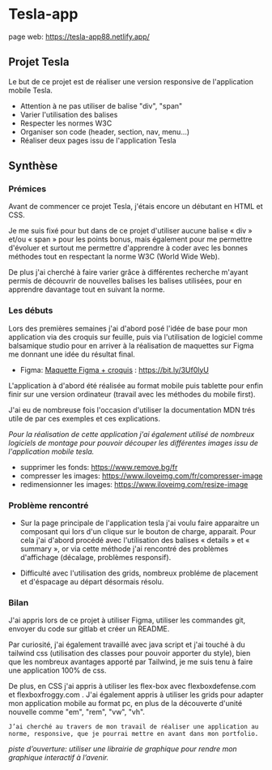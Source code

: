 # Tesla-app

page web: https://tesla-app88.netlify.app/

## Projet Tesla

Le but de ce projet est de réaliser une version responsive de l'application mobile Tesla.
- Attention à ne pas utiliser de balise "div", "span"
- Varier l'utilisation des balises
- Respecter les normes W3C
- Organiser son code (header, section, nav, menu...)
- Réaliser deux pages issu de l'application Tesla


## Synthèse

### Prémices

Avant de commencer ce projet Tesla, j'étais encore un débutant en HTML et CSS.

Je me suis fixé pour but dans de ce projet d'utiliser aucune balise « div » et/ou « span » pour les points bonus, mais également pour me permettre d'évoluer et surtout me permettre d'apprendre à coder avec les bonnes méthodes tout en respectant la norme W3C (World Wide Web).

De plus j'ai cherché à faire varier grâce à différentes recherche m'ayant permis de découvrir de nouvelles balises les balises utilisées, pour en apprendre davantage tout en suivant la norme.

### Les débuts

Lors des premières semaines j'ai d'abord posé l'idée de base pour mon application via des croquis sur feuille, puis via l'utilisation de logiciel comme balsamique studio pour en arriver à la réalisation de maquettes sur Figma me donnant une idée du résultat final.
- Figma: [Maquette Figma + croquis](https://www.figma.com/file/3TWHg5l3ctpDOzWZMFRy1t/tesla-maquette?node-id=0%3A1) : https://bit.ly/3Uf0lyU

L'application à d'abord été réalisée au format mobile puis tablette pour enfin finir sur une version ordinateur (travail avec les méthodes du mobile first).

J'ai eu de nombreuse fois l'occasion d'utiliser la documentation MDN trés utile de par ces exemples et ces explications.

_Pour la réalisation de cette application j'ai également utilisé de nombreux logiciels de montage pour pouvoir découper les différentes images issu de l'application mobile tesla._
- supprimer les fonds: https://www.remove.bg/fr
- compresser les images: https://www.iloveimg.com/fr/compresser-image
- redimensionner les images: https://www.iloveimg.com/resize-image


### Problème rencontré 

- Sur la page principale de l'application tesla j'ai voulu faire apparaitre un composant qui lors d'un clique sur le bouton de charge, apparait.
Pour cela j'ai d'abord procédé avec l'utilisation des balises « details » et « summary », or via cette méthode j'ai rencontré des problèmes d'affichage (décalage, problèmes responsif).

- Difficulté avec l'utilisation des grids, nombreux probléme de placement et d'éspacage au départ désormais résolu.


### Bilan

J'ai appris lors de ce projet à utiliser Figma, utiliser les commandes git, envoyer du code sur gitlab et créer un README.

Par curiosité, j'ai également travaillé avec java script et j'ai touché à du tailwind css (utilisation des classes pour pouvoir apporter du style), bien que les nombreux avantages apporté par Tailwind, je me suis tenu à faire une application 100% de css.

De plus, en CSS j'ai appris à utiliser les flex-box avec flexboxdefense.com et flexboxfroggy.com . J'ai également appris à utiliser les grids pour adapter mon application mobile au format pc, en plus de la découverte d'unité nouvelle comme "em", "rem", "vw", "vh".

```J’ai cherché au travers de mon travail de réaliser une application au norme, responsive, que je pourrai mettre en avant dans mon portfolio.```

_piste d’ouverture: utiliser une librairie de graphique pour rendre mon graphique interactif à l’avenir._

